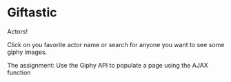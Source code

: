# Giftastic
Actors!

Click on you favorite actor name or search for anyone you want to see some giphy images.

The assignment:
Use the Giphy API to populate a page using the AJAX function

